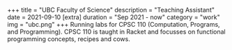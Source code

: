+++
title = "UBC Faculty of Science"
description = "Teaching Assistant"
date = 2021-09-10
[extra]
duration = "Sep 2021 - now"
category = "work"
img = "ubc.png"
+++
Running labs for CPSC 110 (Computation, Programs, and Programming). CPSC 110 is taught in Racket and focusses on functional programming concepts, recipes and cows.

